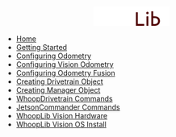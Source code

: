 <div align="center">
  <img src="./images/WhoopLibWhiteTiny.png" alt="WhoopLib Logo"></img>
</div>

- [Home](/)
- [Getting Started](GettingStarted/README.md)
- [Configuring Odometry](ConfiguringOdometry/README.md)
- [Configuring Vision Odometry](ConfiguringVisionOdom/README.md)
- [Configuring Odometry Fusion](ConfiguringOdomFusion/README.md)
- [Creating Drivetrain Object](CreatingDrivetrainObject/README.md)
- [Creating Manager Object](CreatingManagerObject/README.md)
- [WhoopDrivetrain Commands](DrivetrainCommands/README.md)
- [JetsonCommander Commands](JetsonCommands/README.md)
- [WhoopLib Vision Hardware](WhoopLibVisionHardware/README.md)
- [WhoopLib Vision OS Install](WhoopLibVisionInstall/README.md)